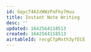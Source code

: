 ```yaml
---
id: Gqycf4A3zWWzPaFhy7Huu
title: Instant Note Writing
desc: ''
updated: 1642564118513
created: 1642564118513
airtableId: recgCfpMxth3yfECE
---
```


